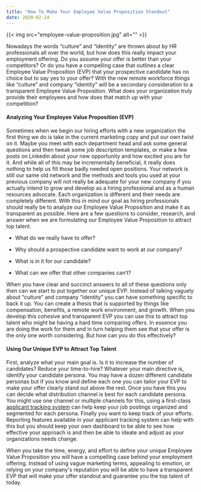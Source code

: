 ```yaml
---
title: "How To Make Your Employee Value Proposition Standout"
date: 2020-02-24
---
```

{{< img src="employee-value-proposition.jpg" alt="" >}}

Nowadays the words “culture” and “identity” are thrown about by HR professionals all over the world, but how does this really impact your employment offering.
Do you assume your offer is better than your competitors?  Or do you have a compelling case that outlines a clear Employee Value Proposition (EVP) that your prospective candidate has no choice but to say yes to your offer?  With the new remote workforce things like “culture” and company “identity” will be a secondary consideration to a transparent Employee Value Proposition.  What does your organization truly provide their employees and how does that match up with your competition?

#### Analyzing Your Employee Value Proposition (EVP)
Sometimes when we begin our hiring efforts with a new organization the first thing we do is take in the current marketing copy and put our own twist on it.  Maybe you meet with each department head and ask some general questions and then tweak some job description templates, or make a few posts on Linkedin about your new opportunity and how excited you are for it.  And while all of this may be incrementally beneficial, it really does nothing to help us fill those badly needed open positions.  Your network is still our same old network and the methods and tools you used at your previous company will not really be adequate for your new company if you actually intend to grow and develop as a hiring professional and as a human resources advocate.  Each organization is different and their needs are completely different.  With this in mind our goal as hiring professionals should really be to analyze our Employee Value Proposition and make it as transparent as possible.  Here are a few questions to consider, research, and answer when we are formulating our Employee Value Proposition to attract top talent.

 - What do we really have to offer?

 - Why should a prospective candidate want to work at our company?

 - What is in it for our candidate?
 
 - What can we offer that other companies can’t?

When you have clear and succinct answers to all of these questions only then can we start to put together our unique EVP.  Instead of talking vaguely about “culture” and company “identity” you can have something specific to back it up.  You can create a thesis that is supported by things like compensation, benefits, a remote work environment, and growth.  When you develop this cohesive and transparent EVP you can use this to attract top talent who might be having a hard time comparing offers.  In essence you are doing the work for them and in turn helping them see that your offer is the only one worth considering.  But how can you do this effectively?

#### Using Our Unique EVP to Attract Top Talent
First, analyze what your main goal is.  Is it to increase the number of candidates?  Reduce your time-to-hire?  Whatever your main directive is, identify your candidate persona.  You may have a dozen different candidate personas but if you know and define each one you can tailor your EVP to make your offer clearly stand out above the rest.  Once you have this you can decide what distribution channel is best for each candidate persona.  You might use one channel or multiple channels for this, using a first-class [applicant tracking system](/) can help keep your job postings organized and segmented for each persona.  Finally you want to keep track of your efforts.  Reporting features available in your applicant tracking system can help with this but you should keep your own dashboard to be able to see how effective your approach is and then be able to ideate and adjust as your organizations needs change.

When you take the time, energy, and effort to define your unique Employee Value Proposition you will have a compelling case behind your employment offering.  Instead of using vague marketing terms, appealing to emotion, or relying on your company's reputation you will be able to have a transparent EVP that will make your offer standout and guarantee you the top talent of today.
